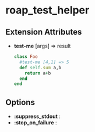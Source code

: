 roap_test_helper
====


Extension Attributes
----
* __test-me__ [args] => result

  ```rb
  class Foo
    #test-me [4,1] => 5
    def self.sum a,b
      return a+b
    end
  end
  ```

Options
----
* __:suppress_stdout__ : 
* __:stop_on_failure__ :
